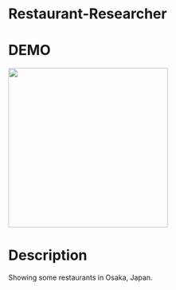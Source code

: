 # Restaurant-Researcher
# DEMO
<img src="https://github.com/Roy1473/Restaurant-Researcher/blob/master/restaurantresearcher2.gif" width="320px">

# Description
Showing some restaurants in Osaka, Japan.

 
